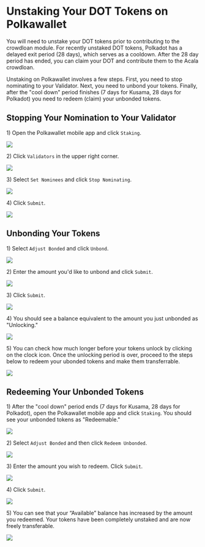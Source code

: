 # Unstaking Your DOT Tokens on Polkawallet

You will need to unstake your DOT tokens prior to contributing to the crowdloan module. For recently unstaked DOT tokens, Polkadot has a delayed exit period (28 days), which serves as a cooldown. After the 28 day period has ended, you can claim your DOT and contribute them to the Acala crowdloan.

Unstaking on Polkawallet involves a few steps. First, you need to stop nominating to your Validator. Next, you need to unbond your tokens. Finally, after the "cool down" period finishes (7 days for Kusama, 28 days for Polkadot) you need to redeem (claim) your unbonded tokens.

## Stopping Your Nomination to Your Validator

1\) Open the Polkawallet mobile app and click `Staking`.

![](<../../../../.gitbook/assets/image (36).png>)

2\) Click `Validators` in the upper right corner.

![](<../../../../.gitbook/assets/image (31).png>)

3\) Select `Set Nominees` and click `Stop Nominating`.

![](<../../../../.gitbook/assets/image (35).png>)

4\) Click `Submit`.

![](<../../../../.gitbook/assets/image (38).png>)

## Unbonding Your Tokens 

1\) Select `Adjust Bonded` and click `Unbond`.

![](<../../../../.gitbook/assets/image (40).png>)

2\) Enter the amount you'd like to unbond and click `Submit`.

![](<../../../../.gitbook/assets/image (42).png>)

3\) Click `Submit`.

![](<../../../../.gitbook/assets/image (33).png>)

4\) You should see a balance equivalent to the amount you just unbonded as "Unlocking."

![](<../../../../.gitbook/assets/image (41).png>)

5\) You can check how much longer before your tokens unlock by clicking on the clock icon. Once the unlocking period is over, proceed to the steps below to redeem your ubonded tokens and make them transferrable.

![](<../../../../.gitbook/assets/image (39).png>)

## Redeeming Your Unbonded Tokens

1\) After the "cool down" period ends (7 days for Kusama, 28 days for Polkadot), open the Polkawallet mobile app and click `Staking`. You should see your unbonded tokens as "Redeemable."

![](<../../../../.gitbook/assets/image (37).png>)

2\) Select `Adjust Bonded` and then click `Redeem Unbonded`.

![](<../../../../.gitbook/assets/image (30).png>)

3\) Enter the amount you wish to redeem. Click `Submit`.

![](<../../../../.gitbook/assets/image (32).png>)

4\) Click `Submit`.

![](<../../../../.gitbook/assets/image (34).png>)

5\) You can see that your “Available” balance has increased by the amount you redeemed. Your tokens have been completely unstaked and are now freely transferable.

![](<../../../../.gitbook/assets/image (43).png>)
